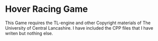 # Hover Racing Game
This Game requires the TL-engine and other Copyright materials of The University of Central Lancashire.
I have included the CPP files that I have writen but nothing else.
